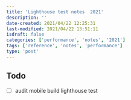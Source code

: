 ```yaml
---
title: 'Lighthouse test notes  2021'
description: ''
date-created: 2021/04/22 12:25:31
last-modified: 2021/04/22 13:51:11
isdraft: false
categories: ['performance', 'notes', '2021']
tags: ['reference', 'notes', 'performance']
type: 'post'
---
```


## Todo

- [ ] audit mobile build lighthouse test
